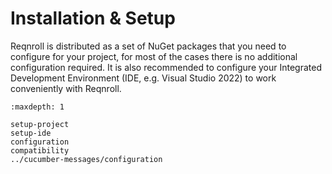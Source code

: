 # Installation & Setup

Reqnroll is distributed as a set of NuGet packages that you need to configure for your project, for most of the cases there is no additional configuration required. It is also recommended to configure your Integrated Development Environment (IDE, e.g. Visual Studio 2022) to work conveniently with Reqnroll.

```{toctree}
:maxdepth: 1

setup-project
setup-ide
configuration
compatibility
../cucumber-messages/configuration
```


